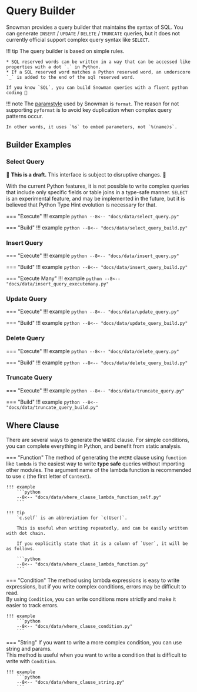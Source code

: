 # Query Builder

Snowman provides a query builder that maintains the syntax of SQL.
You can generate `INSERT` / `UPDATE` / `DELETE` / `TRUNCATE` queries, but
it does not currently official support complex query syntax like `SELECT`.

!!! tip
    The query builder is based on simple rules.

    * SQL reserved words can be written in a way that can be accessed like properties with a dot `.` in Python.
    * If a SQL reserved word matches a Python reserved word, an underscore `_` is added to the end of the sql reserved word.

    If you know `SQL`, you can build Snowman queries with a fluent python coding 🚀

!!! note
    The [paramstyle](https://peps.python.org/pep-0249/#paramstyle) used by Snowman is `format`.
    The reason for not supporting `pyformat` is to avoid key duplication
    when complex query patterns occur.

    In other words, it uses `%s` to embed parameters, not `%(name)s`.

## Builder Examples
### Select Query

🚧 **This is a draft.** This interface is subject to disruptive changes. 🚧

With the current Python features, it is not possible to write complex queries that include only specific fields or table joins in a type-safe manner.
`SELECT` is an experimental feature, and may be implemented in the future, but it is believed that Python Type Hint evolution is necessary for that.

=== "Execute"
    !!! example
        ```python
        --8<-- "docs/data/select_query.py"
        ```

=== "Build"
    !!! example
        ```python
        --8<-- "docs/data/select_query_build.py"
        ```

### Insert Query

=== "Execute"
    !!! example
        ```python
        --8<-- "docs/data/insert_query.py"
        ```

=== "Build"
    !!! example
        ```python
        --8<-- "docs/data/insert_query_build.py"
        ```

=== "Execute Many"
    !!! example
        ```python
        --8<-- "docs/data/insert_query_executemany.py"
        ```

### Update Query

=== "Execute"
    !!! example
        ```python
        --8<-- "docs/data/update_query.py"
        ```

=== "Build"
    !!! example
        ```python
        --8<-- "docs/data/update_query_build.py"
        ```

### Delete Query

=== "Execute"
    !!! example
        ```python
        --8<-- "docs/data/delete_query.py"
        ```

=== "Build"
    !!! example
        ```python
        --8<-- "docs/data/delete_query_build.py"
        ```

### Truncate Query

=== "Execute"
    !!! example
        ```python
        --8<-- "docs/data/truncate_query.py"
        ```

=== "Build"
    !!! example
        ```python
        --8<-- "docs/data/truncate_query_build.py"
        ```

## Where Clause

There are several ways to generate the `WHERE` clause.
For simple conditions, you can complete everything in Python, and benefit from static analysis.

=== "Function"
    The method of generating the `WHERE` clause using `function` like `lambda` is the easiest way to write **type safe** queries without importing other modules.
    The argument name of the lambda function is recommended to use `c` (the first letter of `Context`).

    !!! example
        ```python
        --8<-- "docs/data/where_clause_lambda_function_self.py"
        ```

    !!! tip
        `c.self` is an abbreviation for `c(User)`.

        This is useful when writing repeatedly, and can be easily written with dot chain.

        If you explicitly state that it is a column of `User`, it will be as follows.

        ```python
        --8<-- "docs/data/where_clause_lambda_function.py"
        ```


=== "Condition"
    The method using lambda expressions is easy to write expressions,
    but if you write complex conditions, errors may be difficult to read.  
    By using `Condition`, you can write conditions more strictly and make it easier to track errors.

    !!! example
        ```python
        --8<-- "docs/data/where_clause_condition.py"
        ```

=== "String"
    If you want to write a more complex condition, you can use string and params.  
    This method is useful when you want to write a condition that is difficult to write with `Condition`.

    !!! example
        ```python
        --8<-- "docs/data/where_clause_string.py"
        ```
